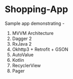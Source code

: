 # Shopping-App

Sample app demonstrating  -
1. MVVM Architecture
2. Dagger 2
3. RxJava 2
4. Okhttp3 + Retrofit + GSON
5. AutoValue
6. Kotlin
7. RecyclerView
8. Pager
